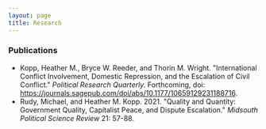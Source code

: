 ```yaml
---
layout: page
title: Research
---
```


### Publications
- Kopp, Heather M., Bryce W. Reeder, and Thorin M. Wright. "International Conflict Involvement, Domestic Repression, and the Escalation of Civil Conflict." _Political Research Quarterly._ Forthcoming, doi: https://journals.sagepub.com/doi/abs/10.1177/10659129231188716.
- Rudy, Michael, and Heather M. Kopp. 2021. "Quality and Quantity: Government Quality, Capitalist Peace, and Dispute Escalation." _Midsouth Political Science Review_ 21: 57-88. 
